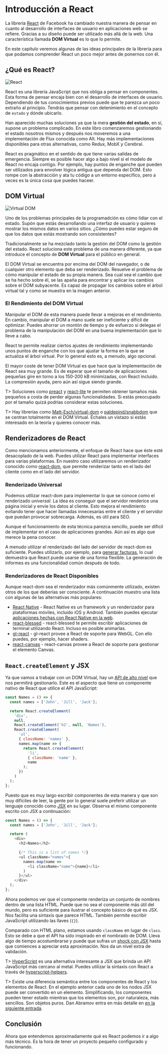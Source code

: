 # Introducción a React

La librería [React](https://facebook.github.io/react/) de Facebook ha cambiado nuestra manera de pensar en cuanto al desarrollo de interfaces de usuario en aplicaciones web se refiere. Gracias a su diseño puede ser utilizado más allá de la web. Una característica llamada **DOM Virtual** es lo que lo permite.

En este capítulo veremos algunas de las ideas principales de la librería para que podamos comprender React un poco mejor antes de ponernos con él.

## ¿Qué es React?

![React](images/react_header.png)

React es una librería JavaScript que nos obliga a pensar en componentes. Esta forma de pensar encaja bien con el desarrollo de interfaces de usuario. Dependiendo de tus conocimientos previos puede que te parezca un poco extraño al principio. Tendrás que pensar con detenimiento en el concepto de `estado` y dónde ubicarlo.

Han aparecido muchas soluciones ya que la mera **gestión del estado**, en sí, supone un problema complicado. En este libro comenzaremos gestionando el estado nosotros mismos y después nos moveremos a una implementación de Flux conocida como Alt. Hay más implementaciones disponibles para otras alternativas, como Redux, MobX y Cerebral.

React es pragmático en el sentido de que tiene varias salidas de emergencia. Siempre es posible hacer algo a bajo nivel si el modelo de React no encaja contigo. Por ejemplo, hay puntos de enganche que pueden ser utilizados para envolver lógica antigua que dependa del DOM. Esto rompe con la abstracción y ata tu código a un entorno específico, pero a veces es la única cosa que puedes haceer.

## DOM Virtual

![Virtual DOM](images/vdom.png)

Uno de los problemas principales de la programadción es cómo lidiar con el estado. Supón que estás desarrollando una interfaz de usuario y quieres mostrar los mismos datos en varios sitios. ¿Cómo puedes estar seguro de que los datos que estás mostrando son consistentes?

Tradicionalmente se ha mezclado tanto la gestión del DOM como la gestión del estado. React soluciona este problema de una manera diferente, ya que introduce el concepto de **DOM Virtual** para el público en general.

El DOM Virtual se encuentra por encima del DOM del navegador, o de cualquier otro elemento que deba ser renderizado. Resuelve el problema de cómo manipular el estado de su propia manera. Sea cual sea el cambio que se ha hecho sobre él, se las apaña para encontrar y aplicar los cambios sobre el DOM subyacente. Es capaz de propagar los cambios sobre el árbol virtual tal y como se muestra en la imagen anterior.

### El Rendimiento del DOM Virtual

Manipular el DOM de esta manera puede llevar a mejoras en el rendimiento. En cambio, manipular el DOM a mano suele ser ineficiente y difícil de optimizar. Puedes ahorrar un montón de tiempo y de esfuerzo si delegas el problema de la manipulación del DOM en una buena implementación que lo lleve a cabo.

React te permite realizar ciertos ajustes de rendimiento implementando unos puntos de enganche con los que ajustar la forma en la que se actualiza el árbol virtual. Por lo general esto es, a menudo, algo opcional.

El mayor coste de tener DOM Virtual es que hace que la implementación de React sea muy grande. Es de esperar que el tamaño de aplicaciones pequeñas gire en torno a los 150-200 kB minimizadas, con React incluido. La compresión ayuda, pero aún así sigue siendo grande.

T> Soluciones como [preact](https://developit.github.io/preact/) y [react-lite](https://github.com/Lucifier129/react-lite) te permiten obtener tamaños más pequeños a costa de perder algunas funcionalidades. Si estás preocupado por el tamaño quizá podrías considerar estas soluciones.

T> Hay librerías como [Matt-Esch/virtual-dom](https://github.com/Matt-Esch/virtual-dom) o [paldepind/snabbdom](https://github.com/paldepind/snabbdom) que se centran totalmente en el DOM Virtual. Échales un vistazo si estás interesado en la teoría y quieres conocer más.

## Renderizadores de React

Como mencionamos anteriormente, el enfoque de React hace que éste esté desacoplado de la web. Puedes utilizar React para implementar interfaces para varias plataformas. En nuestro caso utilizaremos un renderizador conocido como [react-dom](https://www.npmjs.com/package/react-dom), que permite renderizar tanto en el lado del cliente como en el lado del servidor.

### Renderizado Universal

Podemos utilizar react-dom para implementar lo que se conoce como el renderizado *universal*. La idea es conseguir que el servidor renderice una página inicial y envie los datos al cliente. Esto mejora el rendimiento evitando tener que hacer llamadas innecesarias entre el cliente y el servidor que puedan provocar sobrecarga. Además, es útil para SEO.

Aunque el funcionamiento de esta técnica parezca sencillo, puede ser dificil de implementar en el caso de aplicaciones grandes. Aún así es algo que merece la pena conocer.

A menudo utilizar el renderizado del lado del servidor de react-dom es suficiente. Puedes utilizarlo, por ejemplo, para [generar facturas](https://github.com/bebraw/generate-invoice), lo cual demuestra que React puede usarse de una forma flexible. La generación de informes es una funcionalidad común después de todo.

### Renderizadores de React Disponibles

Aunque react-dom sea el renderizador más comúnmente utilizado, existen otros de los que deberías ser consciente. A continuación muestro una lista con algunas de las alternativas más populares:

* [React Native](https://facebook.github.io/react-native/) - React Native es un framework y un renderizador para plataformas móviles, incluido iOS y Android. También puedes ejecutar [aplicaciones hechas con React Native en la web](https://github.com/necolas/react-native-web).
* [react-blessed](https://github.com/Yomguithereal/react-blessed) - react-blessed te permite escribir aplicaciones de terminal utilizando React. Incluso es posible animarlas.
* [gl-react](https://projectseptemberinc.gitbooks.io/gl-react/content/) - gl-react provee a React de soporte para WebGL. Con ello puedes, por ejemplo, hacer shaders.
* [react-canvas](https://github.com/Flipboard/react-canvas) - react-canvas provee a React de soporte para gestionar el elemento Canvas.

## `React.createElement` y JSX

Ya que vamos a trabajar con un DOM Virtual, hay un [API de alto nivel](https://facebook.github.io/react/docs/top-level-api.html) que nos permitirá gestionarlo. Este es el aspecto que tiene un componente nativo de React que utilice el API JavaScript:

```javascript
const Names = () => {
  const names = ['John', 'Jill', 'Jack'];

  return React.createElement(
    'div',
    null,
    React.createElement('h2', null, 'Names'),
    React.createElement(
      'ul',
      { className: 'names' },
      names.map(name => {
        return React.createElement(
          'li',
          { className: 'name' },
          name
        );
      })
    )
  );
};
```

Puesto que es muy largo escribir componentes de esta manera y que son muy difíciles de leer, la gente por lo general suele preferir utilizar un lenguaje conocido como [JSX](https://facebook.github.io/jsx/) en su lugar. Observa el mismo componente escrito con JSX a continuación:

```javascript
const Names = () => {
  const names = ['John', 'Jill', 'Jack'];

  return (
    <div>
      <h2>Names</h2>

      {/* This is a list of names */}
      <ul className="names">{
        names.map(name =>
          <li className="name">{name}</li>
        )
      }</ul>
    </div>
  );
};
```

Ahora podemos ver que el componente renderiza un conjunto de nombres dentro de una lista HTML. Puede que no sea el componente más útil del mundo, pero es suficiente para ilustrar el concepto básico de qué es JSX. Nos facilita una sintaxis que parece HTML. También permite escribir JavaScript utilizando las llaves (`{}`).

Comparado con HTML plano, estamos usando `className` en lugar de `class`. Esto se debe a que el API ha sido inspirado en el nombrado de DOM. Lleva algo de tiempo acostumbrarse y puede que sufras un [shock con JSX](https://medium.com/@housecor/react-s-jsx-the-other-side-of-the-coin-2ace7ab62b98) hasta que comiences a apreciar esta aproximación. Nos da un nivel extra de validación.

T> [HyperScript](https://github.com/dominictarr/hyperscript) es una alternativa interesante a JSX que brinda un API JavaScript más cercano al metal. Puedes utilizar la sintaxis con React a través de [hyperscript-helpers](https://www.npmjs.com/package/hyperscript-helpers).

T> Existe una diferencia semántica entre los componentes de React y los elementos de React. En el ejemplo anterior cada uno de los nodos JSX puede ser convertido en un elemento. Simplificando, los componentes pueden tener estado mientras que los elementos son, por naturaleza, más sencillos. Son objetos puros. Dan Abramov entra en más detalle en [en la siguiente entrada](https://facebook.github.io/react/blog/2015/12/18/react-components-elements-and-instances.html).

## Conclusión

Ahora que entendemos aproximadamente qué es React podemos ir a algo más técnico. Es la hora de tener un proyecto pequeño configurado y funcionando.
